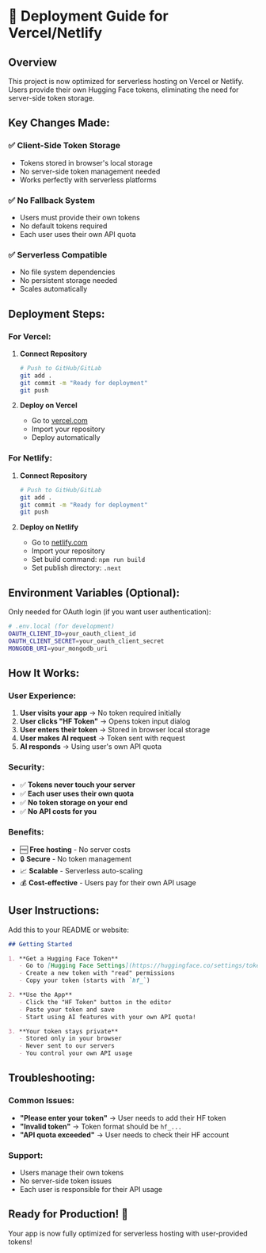 # 🚀 Deployment Guide for Vercel/Netlify

## **Overview**
This project is now optimized for serverless hosting on Vercel or Netlify. Users provide their own Hugging Face tokens, eliminating the need for server-side token storage.

## **Key Changes Made:**

### **✅ Client-Side Token Storage**
- Tokens stored in browser's local storage
- No server-side token management needed
- Works perfectly with serverless platforms

### **✅ No Fallback System**
- Users must provide their own tokens
- No default tokens required
- Each user uses their own API quota

### **✅ Serverless Compatible**
- No file system dependencies
- No persistent storage needed
- Scales automatically

## **Deployment Steps:**

### **For Vercel:**
1. **Connect Repository**
   ```bash
   # Push to GitHub/GitLab
   git add .
   git commit -m "Ready for deployment"
   git push
   ```

2. **Deploy on Vercel**
   - Go to [vercel.com](https://vercel.com)
   - Import your repository
   - Deploy automatically

### **For Netlify:**
1. **Connect Repository**
   ```bash
   # Push to GitHub/GitLab
   git add .
   git commit -m "Ready for deployment"
   git push
   ```

2. **Deploy on Netlify**
   - Go to [netlify.com](https://netlify.com)
   - Import your repository
   - Set build command: `npm run build`
   - Set publish directory: `.next`

## **Environment Variables (Optional):**
Only needed for OAuth login (if you want user authentication):

```bash
# .env.local (for development)
OAUTH_CLIENT_ID=your_oauth_client_id
OAUTH_CLIENT_SECRET=your_oauth_client_secret
MONGODB_URI=your_mongodb_uri
```

## **How It Works:**

### **User Experience:**
1. **User visits your app** → No token required initially
2. **User clicks "HF Token"** → Opens token input dialog
3. **User enters their token** → Stored in browser local storage
4. **User makes AI request** → Token sent with request
5. **AI responds** → Using user's own API quota

### **Security:**
- ✅ **Tokens never touch your server**
- ✅ **Each user uses their own quota**
- ✅ **No token storage on your end**
- ✅ **No API costs for you**

### **Benefits:**
- 🆓 **Free hosting** - No server costs
- 🔒 **Secure** - No token management
- 📈 **Scalable** - Serverless auto-scaling
- 💰 **Cost-effective** - Users pay for their own API usage

## **User Instructions:**
Add this to your README or website:

```markdown
## Getting Started

1. **Get a Hugging Face Token**
   - Go to [Hugging Face Settings](https://huggingface.co/settings/tokens)
   - Create a new token with "read" permissions
   - Copy your token (starts with `hf_`)

2. **Use the App**
   - Click the "HF Token" button in the editor
   - Paste your token and save
   - Start using AI features with your own API quota!

3. **Your token stays private**
   - Stored only in your browser
   - Never sent to our servers
   - You control your own API usage
```

## **Troubleshooting:**

### **Common Issues:**
- **"Please enter your token"** → User needs to add their HF token
- **"Invalid token"** → Token format should be `hf_...`
- **"API quota exceeded"** → User needs to check their HF account

### **Support:**
- Users manage their own tokens
- No server-side token issues
- Each user is responsible for their API usage

## **Ready for Production! 🎉**
Your app is now fully optimized for serverless hosting with user-provided tokens! 